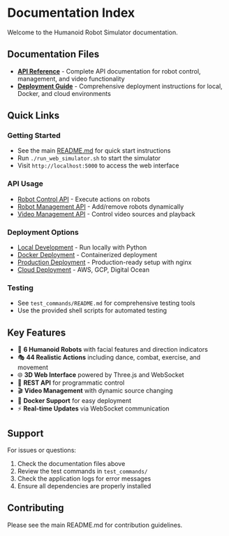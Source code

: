 # Documentation Index

Welcome to the Humanoid Robot Simulator documentation.

## Documentation Files

- **[API Reference](API_REFERENCE.md)** - Complete API documentation for robot control, management, and video functionality
- **[Deployment Guide](DEPLOYMENT.md)** - Comprehensive deployment instructions for local, Docker, and cloud environments

## Quick Links

### Getting Started
- See the main [README.md](../README.md) for quick start instructions
- Run `./run_web_simulator.sh` to start the simulator
- Visit `http://localhost:5000` to access the web interface

### API Usage
- [Robot Control API](API_REFERENCE.md#robot-control-api) - Execute actions on robots
- [Robot Management API](API_REFERENCE.md#robot-management-api) - Add/remove robots dynamically
- [Video Management API](API_REFERENCE.md#video-management-api) - Control video sources and playback

### Deployment Options
- [Local Development](DEPLOYMENT.md#local-development) - Run locally with Python
- [Docker Deployment](DEPLOYMENT.md#docker-deployment) - Containerized deployment
- [Production Deployment](DEPLOYMENT.md#production-deployment) - Production-ready setup with nginx
- [Cloud Deployment](DEPLOYMENT.md#cloud-deployment) - AWS, GCP, Digital Ocean

### Testing
- See `test_commands/README.md` for comprehensive testing tools
- Use the provided shell scripts for automated testing

## Key Features

- 🤖 **6 Humanoid Robots** with facial features and direction indicators
- 🎭 **44 Realistic Actions** including dance, combat, exercise, and movement
- 🌐 **3D Web Interface** powered by Three.js and WebSocket
- 📡 **REST API** for programmatic control
- 🎬 **Video Management** with dynamic source changing
- 🐳 **Docker Support** for easy deployment
- ⚡ **Real-time Updates** via WebSocket communication

## Support

For issues or questions:
1. Check the documentation files above
2. Review the test commands in `test_commands/`
3. Check the application logs for error messages
4. Ensure all dependencies are properly installed

## Contributing

Please see the main README.md for contribution guidelines.
